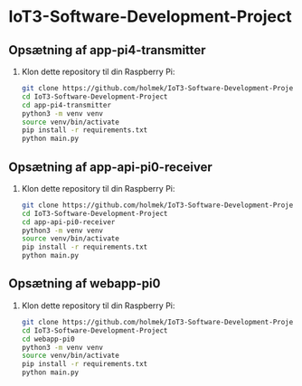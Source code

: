 # IoT3-Software-Development-Project

## Opsætning af app-pi4-transmitter

1. Klon dette repository til din Raspberry Pi:
   ```bash
   git clone https://github.com/holmek/IoT3-Software-Development-Project.git
   cd IoT3-Software-Development-Project
   cd app-pi4-transmitter
   python3 -m venv venv
   source venv/bin/activate
   pip install -r requirements.txt
   python main.py

## Opsætning af app-api-pi0-receiver

1. Klon dette repository til din Raspberry Pi:
   ```bash
   git clone https://github.com/holmek/IoT3-Software-Development-Project.git
   cd IoT3-Software-Development-Project
   cd app-api-pi0-receiver
   python3 -m venv venv
   source venv/bin/activate
   pip install -r requirements.txt
   python main.py

## Opsætning af webapp-pi0

1. Klon dette repository til din Raspberry Pi:
   ```bash
   git clone https://github.com/holmek/IoT3-Software-Development-Project.git
   cd IoT3-Software-Development-Project
   cd webapp-pi0
   python3 -m venv venv
   source venv/bin/activate
   pip install -r requirements.txt
   python main.py
